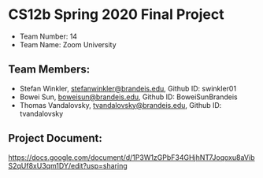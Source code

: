 # CS12b Spring 2020 Final Project
- Team Number: 14
- Team Name: Zoom University

## Team Members:
- Stefan Winkler, stefanwinkler@brandeis.edu, Github ID: swinkler01
- Bowei Sun, boweisun@brandeis.edu, Github ID: BoweiSunBrandeis
- Thomas Vandalovsky, tvandalovsky@brandeis.edu, Github ID: tvandalovsky

## Project Document:
https://docs.google.com/document/d/1P3W1zGPbF34GHjhNT7Joqoxu8aVibS2qUf8xU3qm1DY/edit?usp=sharing
